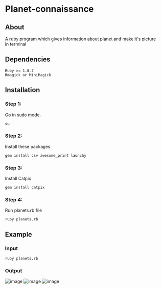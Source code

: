 # Planet-connaissance

## About
A ruby program which gives information about planet and make it's picture in terminal

## Dependencies
```
Ruby >= 1.8.7
Rmagick or MiniMagick
```

## Installation
### Step 1: 
Go in sudo mode.
```
su 
```
### Step 2:
Install these packages
```
gem install csv awesome_print launchy
```
### Step 3:
Install Catpix
```
gem install catpix
```
### Step 4:
Run planets.rb file
```
ruby planets.rb
```

## Example

### Input
```
ruby planets.rb
```

### Output

![image](https://github.com/sachans/Planet-connaissance/example_images/1.png)
![image](https://github.com/sachans/Planet-connaissance/example_images/2.png)
![image](https://github.com/sachans/Planet-connaissance/example_images/3.png)

